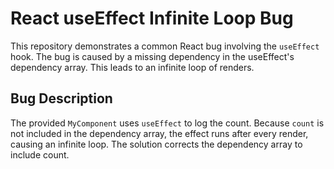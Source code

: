 # React useEffect Infinite Loop Bug

This repository demonstrates a common React bug involving the `useEffect` hook.  The bug is caused by a missing dependency in the useEffect's dependency array.  This leads to an infinite loop of renders. 

## Bug Description
The provided `MyComponent` uses `useEffect` to log the count. Because `count` is not included in the dependency array, the effect runs after every render, causing an infinite loop.  The solution corrects the dependency array to include count.